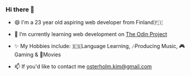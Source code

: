 ### Hi there 👋
<ul>
<li> <p>😄 I'm a 23 year old aspiring web developer from Finland🇫🇮</p> </li>
<li><p>🌱 I’m currently learning web development on <a href="https://www.theodinproject.com/">The Odin Project</a></p> </li>
<li><p>✨ My Hobbies include: 🇪🇸Language Learning, 🎶Producing Music, 🎮Gaming & 🍿Movies </p> </li>
<li><p>📫 If you'd like to contact me <a href="">osterholm.kim@gmail.com</a></p> </li>
</ul>

<!--
**KimOsterholm/KimOsterholm** is a ✨ _special_ ✨ repository because its `README.md` (this file) appears on your GitHub profile.

Here are some ideas to get you started:

🔭 I’m currently working on ...
- 🌱 I’m currently learning ...
- 👯 I’m looking to collaborate on ...
- 🤔 I’m looking for help with ...
- 💬 Ask me about ...
- 📫 How to reach me: ...
- 😄 Pronouns: ...
- ⚡ Fun fact: ...
-->

